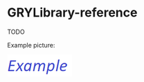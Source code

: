 # GRYLibrary-reference

TODO

Example picture:

![Image not available](Images/Example.png "Example picture")
